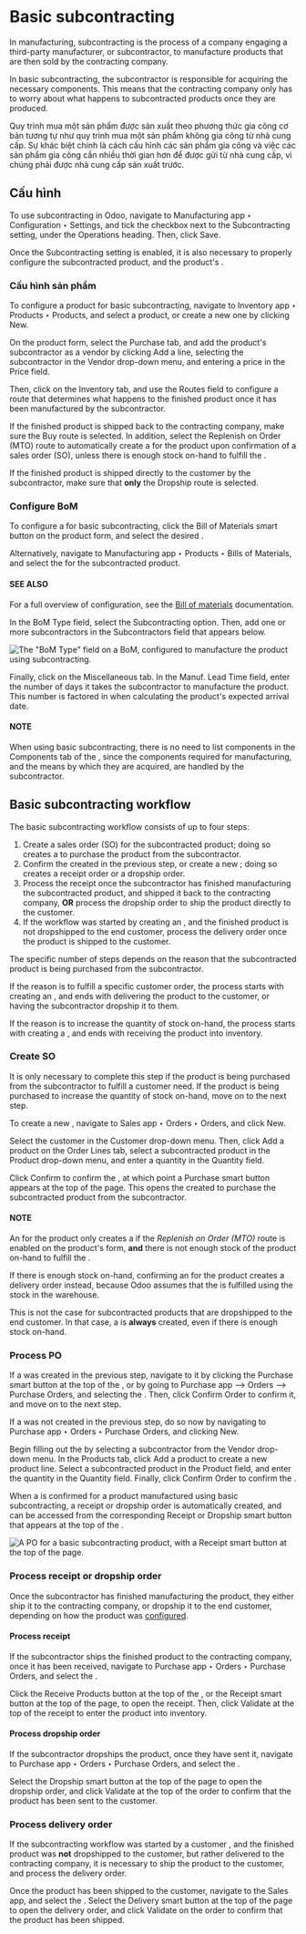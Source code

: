 # Basic subcontracting

In manufacturing, subcontracting is the process of a company engaging a third-party manufacturer, or
subcontractor, to manufacture products that are then sold by the contracting company.

In basic subcontracting, the subcontractor is responsible for acquiring the necessary components.
This means that the contracting company only has to worry about what happens to subcontracted
products once they are produced.

Quy trình mua một sản phẩm được sản xuất theo phương thức gia công cơ bản tương tự như quy trình mua một sản phẩm không gia công từ nhà cung cấp. Sự khác biệt chính là cách cấu hình các sản phẩm gia công và việc các sản phẩm gia công cần nhiều thời gian hơn để được gửi từ nhà cung cấp, vì chúng phải được nhà cung cấp sản xuất trước.

## Cấu hình

To use subcontracting in Odoo, navigate to Manufacturing app ‣ Configuration ‣
Settings, and tick the checkbox next to the Subcontracting setting, under the
Operations heading. Then, click Save.

Once the Subcontracting setting is enabled, it is also necessary to properly configure
the subcontracted product, and the product's .

<a id="manufacturing-workflows-subcontracting-basic-product-config"></a>

### Cấu hình sản phẩm

To configure a product for basic subcontracting, navigate to Inventory app ‣
Products ‣ Products, and select a product, or create a new one by clicking New.

On the product form, select the Purchase tab, and add the product's subcontractor as a
vendor by clicking Add a line, selecting the subcontractor in the Vendor
drop-down menu, and entering a price in the Price field.

Then, click on the Inventory tab, and use the Routes field to configure a
route that determines what happens to the finished product once it has been manufactured by the
subcontractor.

If the finished product is shipped back to the contracting company, make sure the Buy
route is selected. In addition, select the Replenish on Order (MTO) route to
automatically create a  for the product upon confirmation of a sales order (SO), unless there is
enough stock on-hand to fulfill the .

If the finished product is shipped directly to the customer by the subcontractor, make sure that
**only** the Dropship route is selected.

### Configure BoM

To configure a  for basic subcontracting, click the Bill of Materials smart button
on the product form, and select the desired .

Alternatively, navigate to Manufacturing app ‣ Products ‣ Bills of Materials,
and select the  for the subcontracted product.

#### SEE ALSO
For a full overview of  configuration, see the [Bill of materials](../basic_setup/bill_configuration.md) documentation.

In the BoM Type field, select the Subcontracting option. Then, add one or
more subcontractors in the Subcontractors field that appears below.

![The "BoM Type" field on a BoM, configured to manufacture the product using subcontracting.](applications/inventory_and_mrp/manufacturing/subcontracting/subcontracting_basic/bom-type.png)

Finally, click on the Miscellaneous tab. In the Manuf. Lead Time field,
enter the number of days it takes the subcontractor to manufacture the product. This number is
factored in when calculating the product's expected arrival date.

#### NOTE
When using basic subcontracting, there is no need to list components in the
Components tab of the , since the components required for manufacturing, and the
means by which they are acquired, are handled by the subcontractor.

## Basic subcontracting workflow

The basic subcontracting workflow consists of up to four steps:

1. Create a sales order (SO) for the subcontracted product; doing so creates a  to purchase the
   product from the subcontractor.
2. Confirm the  created in the previous step, or create a new ; doing so creates a receipt
   order or a dropship order.
3. Process the receipt once the subcontractor has finished manufacturing the subcontracted product,
   and shipped it back to the contracting company, **OR** process the dropship order to ship the
   product directly to the customer.
4. If the workflow was started by creating an , and the finished product is not dropshipped to
   the end customer, process the delivery order once the product is shipped to the customer.

The specific number of steps depends on the reason that the subcontracted product is being purchased
from the subcontractor.

If the reason is to fulfill a specific customer order, the process starts with creating an , and
ends with delivering the product to the customer, or having the subcontractor dropship it to them.

If the reason is to increase the quantity of stock on-hand, the process starts with creating a ,
and ends with receiving the product into inventory.

### Create SO

It is only necessary to complete this step if the product is being purchased from the subcontractor
to fulfill a customer need. If the product is being purchased to increase the quantity of stock
on-hand, move on to the next step.

To create a new , navigate to Sales app ‣ Orders ‣ Orders, and click
New.

Select the customer in the Customer drop-down menu. Then, click Add a
product on the Order Lines tab, select a subcontracted product in the
Product drop-down menu, and enter a quantity in the Quantity field.

Click Confirm to confirm the , at which point a Purchase smart button
appears at the top of the page. This opens the  created to purchase the subcontracted product
from the subcontractor.

#### NOTE
An  for the product only creates a  if the *Replenish on Order (MTO)* route is enabled on
the product's form, **and** there is not enough stock of the product on-hand to fulfill the .

If there is enough stock on-hand, confirming an  for the product creates a delivery order
instead, because Odoo assumes that the  is fulfilled using the stock in the warehouse.

This is not the case for subcontracted products that are dropshipped to the end customer. In that
case, a  is **always** created, even if there is enough stock on-hand.

### Process PO

If a  was created in the previous step, navigate to it by clicking the Purchase
smart button at the top of the , or by going to Purchase app --> Orders --> Purchase
Orders, and selecting the . Then, click Confirm Order to confirm it, and move on to
the next step.

If a  was not created in the previous step, do so now by navigating to Purchase
app ‣ Orders ‣ Purchase Orders, and clicking New.

Begin filling out the  by selecting a subcontractor from the Vendor drop-down menu.
In the Products tab, click Add a product to create a new product line.
Select a subcontracted product in the Product field, and enter the quantity in the
Quantity field. Finally, click Confirm Order to confirm the .

When a  is confirmed for a product manufactured using basic subcontracting, a receipt or
dropship order is automatically created, and can be accessed from the corresponding
Receipt or Dropship smart button that appears at the top of the .

![A PO for a basic subcontracting product, with a Receipt smart button at the top of the page.](applications/inventory_and_mrp/manufacturing/subcontracting/subcontracting_basic/subcontractor-po.png)

### Process receipt or dropship order

Once the subcontractor has finished manufacturing the product, they either ship it to the
contracting company, or dropship it to the end customer, depending on how the product was
[configured](#manufacturing-workflows-subcontracting-basic-product-config).

#### Process receipt

If the subcontractor ships the finished product to the contracting company, once it has been
received, navigate to Purchase app ‣ Orders ‣ Purchase Orders, and select the
.

Click the Receive Products button at the top of the , or the Receipt
smart button at the top of the page, to open the receipt. Then, click Validate at the
top of the receipt to enter the product into inventory.

#### Process dropship order

If the subcontractor dropships the product, once they have sent it, navigate to
Purchase app ‣ Orders ‣ Purchase Orders, and select the .

Select the Dropship smart button at the top of the page to open the dropship order, and
click Validate at the top of the order to confirm that the product has been sent to the
customer.

### Process delivery order

If the subcontracting workflow was started by a customer , and the finished product was **not**
dropshipped to the customer, but rather delivered to the contracting company, it is necessary to
ship the product to the customer, and process the delivery order.

Once the product has been shipped to the customer, navigate to the Sales app, and
select the . Select the Delivery smart button at the top of the page to open the
delivery order, and click Validate on the order to confirm that the product has been
shipped.
